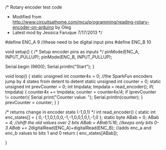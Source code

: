 /* Rotary encoder test code
 * Modified from http://www.circuitsathome.com/mcu/programming/reading-rotary-encoder-on-arduino by Oleg
 * Latest mod by Jessica Faruque 7/17/2013
 */
 
 
#define ENC_A 9 //these need to be digital input pins
#define ENC_B 10
 
void setup()
{
  /* Setup encoder pins as inputs */
  pinMode(ENC_A, INPUT_PULLUP);
  pinMode(ENC_B, INPUT_PULLUP);
 
  Serial.begin (9600);
  Serial.println("Start");
}
 
void loop()
{
  static unsigned int counter4x = 0;      //the SparkFun encoders jump by 4 states from detent to detent
  static unsigned int counter = 0;
  static unsigned int prevCounter = 0;
  int tmpdata;
  tmpdata = read_encoder();
  if( tmpdata) {
    counter4x += tmpdata;
    counter = counter4x/4;
    if (prevCounter != counter){
      Serial.print("Counter value: ");
      Serial.println(counter);
    }
    prevCounter = counter;
  }
}
 
/* returns change in encoder state (-1,0,1) */
int read_encoder()
{
  static int enc_states[] = {
    0,-1,1,0,1,0,0,-1,-1,0,0,1,0,1,-1,0  };
  static byte ABab = 0;
  ABab *= 4;                   //shift the old values over 2 bits
  ABab = ABab%16;      //keeps only bits 0-3
  ABab += 2*digitalRead(ENC_A)+digitalRead(ENC_B); //adds enc_a and enc_b values to bits 1 and 0
  return ( enc_states[ABab]);
 
 
}